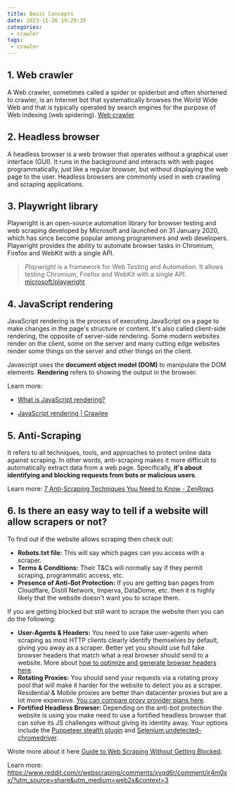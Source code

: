 ```yaml
---
title: Basic Concepts
date: 2023-11-26 19:29:35
categories:
 - crawler
tags:
 - crawler
---
```


## 1. Web crawler

A Web crawler, sometimes called a spider or spiderbot and often shortened to crawler, is an Internet bot that systematically browses the World Wide Web and that is typically operated by search engines for the purpose of Web indexing (web spidering). [Web crawler](https://en.wikipedia.org/wiki/Web_crawler)

## 2. Headless browser

A headless browser is a web browser that operates without a graphical user interface (GUI). It runs in the background and interacts with web pages programmatically, just like a regular browser, but without displaying the web page to the user. Headless browsers are commonly used in web crawling and scraping applications.

## 3. Playwright library

Playwright is an open-source automation library for browser testing and web scraping developed by Microsoft and launched on 31 January 2020, which has since become popular among programmers and web developers. Playwright provides the ability to automate browser tasks in Chromium, Firefox and WebKit with a single API. 

> *Playwright* is a framework for Web Testing and Automation. It allows testing Chromium, Firefox and WebKit with a single API.  [microsoft/playwright](https://github.com/microsoft/playwright)

## 4. JavaScript rendering

JavaScript rendering is the process of executing JavaScript on a page to make changes in the page's structure or content. It's also called client-side rendering, the opposite of server-side rendering. Some modern websites render on the client, some on the server and many cutting edge websites render some things on the server and other things on the client.

Javascript uses the **document object model (DOM)** to manipulate the DOM elements. **Rendering** refers to showing the output in the browser. 

Learn more: 

- [What is JavaScript rendering?](https://www.educative.io/answers/what-is-javascript-rendering)

- [JavaScript rendering | Crawlee](https://crawlee.dev/docs/guides/javascript-rendering)

## 5. Anti-Scraping

It refers to all techniques, tools, and approaches to protect online data against scraping. In other words, anti-scraping makes it more difficult to automatically extract data from a web page. Specifically, **it's about identifying and blocking requests from bots or malicious users**.

Learn more: [7 Anti-Scraping Techniques You Need to Know - ZenRows](https://www.zenrows.com/blog/anti-scraping#user-behavior-analysis)

## 6. Is there an easy way to tell if a website will allow scrapers or not?

To find out if the website allows scraping then check out:

- **Robots.txt file:** This will say which pages can you access with a scraper.
- **Terms & Conditions:** Their T&Cs will normally say if they permit scraping, programmatic access, etc.
- **Presence of Anti-Bot Protection:** If you are getting ban pages from Cloudflare, Distill Network, Imperva, DataDome, etc. then it is highly likely that the website doesn't want you to scrape them.

If you are getting blocked but still want to scrape the website then you can do the following:

- **User-Agents & Headers:** You need to use fake user-agents when scraping as most HTTP clients clearly identify themselves by default, giving you away as a scraper. Better yet you should use full fake browser headers that match what a real browser should send to a website. More about [how to optimize and generate browser headers here](https://scrapeops.io/web-scraping-playbook/web-scraping-guide-header-user-agents/).
- **Rotating Proxies:** You should send your requests via a rotating proxy pool that will make it harder for the website to detect you as a scraper. Residential & Mobile proxies are better than datacenter proxies but are a lot more expensive. [You can compare proxy provider plans here](https://scrapeops.io/proxy-providers/comparison/).
- **Fortified Headless Browser:** Depending on the anti-bot protection the website is using you make need to use a fortified headless browser that can solve its JS challenges without giving its identity away. Your options include the [Puppeteer stealth plugin](https://github.com/berstend/puppeteer-extra/tree/master/packages/puppeteer-extra-plugin-stealth) and [Selenium undetected-chromedriver](https://github.com/ultrafunkamsterdam/undetected-chromedriver).

Wrote more about it here [Guide to Web Scraping Without Getting Blocked](https://scrapeops.io/web-scraping-playbook/web-scraping-without-getting-blocked/).

Learn more: https://www.reddit.com/r/webscraping/comments/xvqd6r/comment/ir4m0xx/?utm_source=share&utm_medium=web2x&context=3
